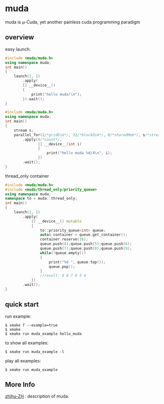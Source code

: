# muda
muda is μ-Cuda, yet another painless cuda programming paradigm

## overview

easy launch:

```c++
#include <muda/muda.h>
using namespace muda;
int main()
{
    launch(1, 1)
        .apply(
        [] __device__() 
        {
            print("hello muda!\n"); 
        }).wait();
}
```

```cpp
#include <muda/muda.h>
using namespace muda;
int main()
{
	stream s;
    parallel_for(2/*gridDim*/, 32/*blockDim*/, 0/*sharedMem*/, s/*stream*/)
        .apply(4/*count*/, 
               [] __device__(int i) 
               { 
                   print("hello muda %d/4\n", i); 
               })
        .wait();
}
```

thread_only container

```cpp
#include <muda/muda.h>
#include <muda/thread_only/priority_queue>
using namespace muda;
namespace to = muda::thread_only;
int main()
{
    launch(1, 1)
        .apply(
            [] __device__() mutable
            { 
                to::priority_queue<int> queue;
                auto& container = queue.get_container();
                container.reserve(16);
                queue.push(4);queue.push(5);queue.push(6);
                queue.push(7);queue.push(8);queue.push(9);
                while(!queue.empty())
                {
                    print("%d ", queue.top());
                    queue.pop();
                }
                //result: 9 8 7 6 5 4
            })
        .wait();
}
```

## quick start

run example:

```shell
$ xmake f --example=true
$ xmake 
$ xmake run muda_example hello_muda
```
to show all examples:

```shell
$ xmake run muda_example -l
```
play all examples:

```shell
$ xmake run muda_example
```

## More Info

[zhihu-ZH](https://zhuanlan.zhihu.com/p/592439225) :  description of muda.





